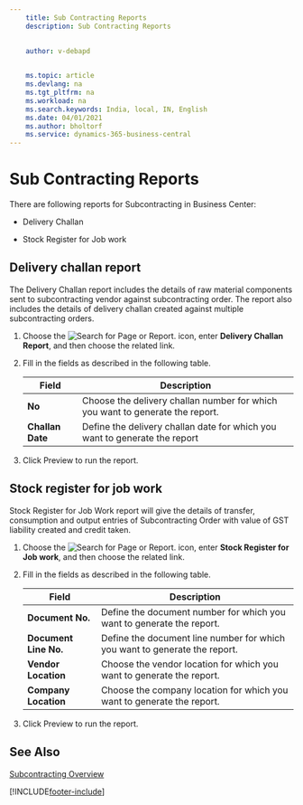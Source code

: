 ```yaml
---
    title: Sub Contracting Reports
    description: Sub Contracting Reports

    
    author: v-debapd

    
    ms.topic: article
    ms.devlang: na
    ms.tgt_pltfrm: na
    ms.workload: na
    ms.search.keywords: India, local, IN, English
    ms.date: 04/01/2021
    ms.author: bholtorf
    ms.service: dynamics-365-business-central
---
```



# Sub Contracting Reports


There are following reports for Subcontracting in Business Center:

  - Delivery Challan

  - Stock Register for Job work


## Delivery challan report

The Delivery Challan report includes the details of raw material components sent to subcontracting vendor against subcontracting order. The report also includes the details of delivery challan created against multiple subcontracting orders.

1. Choose the ![Search for Page or Report.](image/search_small.png "Search for Page or Report icon") icon, enter **Delivery Challan Report**, and then choose the related link. 
2. Fill in the fields as described in the following table.

    |Field|Description| 
    |---------------------------------|---------------------------------------|  
    |**No**|Choose the delivery challan number for which you want to generate the report.|
    |**Challan Date**|Define the delivery challan date for which you want to generate the report|

3. Click Preview to run the report.


## Stock register for job work 

Stock Register for Job Work report will give the details of transfer, consumption and output entries of Subcontracting Order with value of GST liability created and credit taken.

1. Choose the ![Search for Page or Report.](image/search_small.png "Search for Page or Report icon") icon, enter **Stock Register for Job work**, and then choose the related link. 
2. Fill in the fields as described in the following table.

    |Field|Description| 
    |---------------------------------|---------------------------------------|  
    |**Document No.**|Define the document number for which you want to generate the report.|
    |**Document Line No.**|Define the document line number for which you want to generate the report.|
    |**Vendor Location**|Choose the vendor location for which you want to generate the report.|
    |**Company Location**|Choose the company location for which you want to generate the report.|
    
3. Click Preview to run the report.





## See Also 
[Subcontracting Overview](Subcontracting-001-Basic-Setup.md)






[!INCLUDE[footer-include](../../includes/footer-banner.md)]